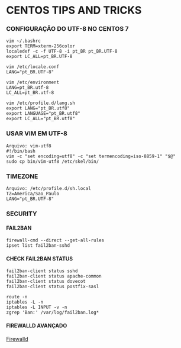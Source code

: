 # CENTOS TIPS AND TRICKS

### CONFIGURAÇÃO DO UTF-8 NO CENTOS 7
```
vim ~/.bashrc
export TERM=xterm-256color
localedef -c -f UTF-8 -i pt_BR pt_BR.UTF-8
export LC_ALL=pt_BR.UTF-8

vim /etc/locale.conf
LANG="pt_BR.UTF-8"

vim /etc/environment
LANG=pt_BR.utf-8
LC_ALL=pt_BR.utf-8

vim /etc/profile.d/lang.sh
export LANG="pt_BR.utf8"
export LANGUAGE="pt_BR.utf8"
export LC_ALL="pt_BR.utf8"
```

### USAR VIM EM UTF-8
```
Arquivo: vim-utf8
#!/bin/bash
vim -c "set encoding=utf8" -c "set termencoding=iso-8859-1" "$@"
sudo cp bin/vim-utf8 /etc/skel/bin/
```

### TIMEZONE
```
Arquivo: /etc/profile.d/sh.local
TZ=America/Sao_Paulo
LANG="pt_BR.UTF-8"
```

### SECURITY

#### FAIL2BAN

```
firewall-cmd --direct --get-all-rules
ipset list fail2ban-sshd
```

#### CHECK FAIL2BAN STATUS
```
fail2ban-client status sshd
fail2ban-client status apache-common
fail2ban-client status dovecot
fail2ban-client status postfix-sasl

route -n
iptables -L -n
iptables -L INPUT -v -n
zgrep 'Ban:' /var/log/fail2ban.log*
```

#### FIREWALLD AVANÇADO

[Firewalld](https://github.com/taw00/howto/blob/master/howto-configure-firewalld.md)
